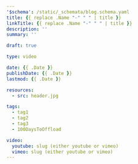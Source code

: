 ```yaml
---
'$schema': /static/_schemata/blog.schema.yaml
title: {{ replace .Name "-" " " | title }}
linkTitle: {{ replace .Name "-" " " | title }}
description: ''
summary: ''

draft: true

type: video

date: {{ .Date }}
publishDate: {{ .Date }}
lastmod: {{ .Date }}

resources:
  - src: header.jpg

tags:
  - tag1
  - tag2
  - tag3
  - 100DaysToOffload

video:
  youtube: slug (either youtube or vimeo)
  vimeo: slug (either youtube or vimeo)
---
```

